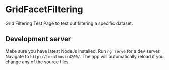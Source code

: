 # GridFacetFiltering
Grid Filtering Test Page to test out filtering a specific dataset.

## Development server
Make sure you have latest NodeJs installed.
Run `ng serve` for a dev server. Navigate to `http://localhost:4200/`. The app will automatically reload if you change any of the source files.
